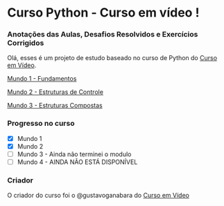 # Curso Python - Curso em vídeo !

### Anotações das Aulas, Desafios Resolvidos e Exercícios Corrigidos
Olá, esses é um projeto de estudo baseado no curso de Python do [Curso em Vídeo](https://www.youtube.com/channel/UCrWvhVmt0Qac3HgsjQK62FQ).

[Mundo 1 - Fundamentos](http://www.cursoemvideo.com/course/curso-python-3/)

[Mundo 2 - Estruturas de Controle](https://www.youtube.com/playlist?list=PLHz_AreHm4dk_nZHmxxf_J0WRAqy5Czye)

[Mundo 3 - Estruturas Compostas](https://www.youtube.com/playlist?list=PLHz_AreHm4dksnH2jVTIVNviIMBVYyFnH)

### Progresso no curso
- [x] Mundo 1
- [x] Mundo 2
- [ ] Mundo 3 - Ainda não terminei o modulo
- [ ] Mundo 4 - AINDA NÃO ESTÁ DISPONÍVEL 

### Criador 
O criador do curso foi o @gustavoganabara do [Curso em Vídeo](https://www.youtube.com/cursoemvideo)
